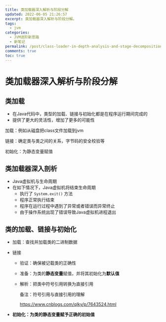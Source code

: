 ```yaml
---
title: 类加载器深入解析与阶段分解
updated: 2022-06-05 21:26:57
excerpt: 类加载器深入解析与阶段分解。
tags:
  - jvm
categories:
  - JVM进阶新思路
  - 新笔记
permalink: /post/class-loader-in-depth-analysis-and-stage-decomposition.html
comments: true
toc: true
---
```

# 类加载器深入解析与阶段分解

## 类加载

* 在Java代码中，类型的加载、链接与初始化都是在程序运行期间完成的
* 提供了更大的灵活性，增加了更多的可能性

加载：例如从磁盘把class文件加载到jvm

链接：确定类与类之间的关系，字节码的安全校验等

初始化：为静态变量赋值

## 类加载器深入剖析

* Java虚拟机与生命周期
* 在如下情况下，Java虚拟机将结束生命周期
  * 执行了 `System.exit()` 方法
  * 程序正常执行结束
  * 程序在运行过程中遇到了异常或者错误而异常终止
  * 由于操作系统出现了错误导致Java虚拟机进程退出
  
## 类的加载、链接与初始化  

- 加载：查找并加载类的二进制数据

- 链接

  - 验证：确保被记载类的正确性

  - 准备：为类的**静态变量**赋值，并将其初始化为**默认值**

  - 解析：把类中符号引用转换为直接引用

    备注：符号引用与直接引用的理解

    https://www.cnblogs.com/qlky/p/7643524.html

- **初始化：为类的静态变量赋予正确的初始值**